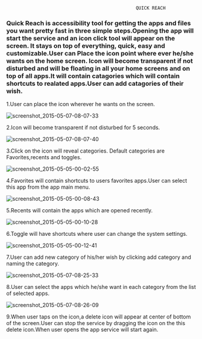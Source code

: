                                                     QUICK REACH 

### Quick Reach  is accessibility  tool for getting the apps and files you want  pretty fast in three simple steps.Opening the app will start the service and an icon click tool will appear on the screen. It stays on top of everything, quick, easy and customizable.User can Place the icon point where ever he/she wants on the home screen. Icon will become transparent if not disturbed and will be floating in all your home screens and on top of all apps.It will contain catagories which will contain shortcuts to realated apps.User can add catagories of their wish.



1.User can place the icon wherever he wants on the screen.

![screenshot_2015-05-07-08-07-33](https://cloud.githubusercontent.com/assets/11298031/7548862/0610fc18-f5da-11e4-9515-c247619480ca.png)

2.Icon will become transparent if not disturbed for 5 seconds.

![screenshot_2015-05-07-08-07-40](https://cloud.githubusercontent.com/assets/11298031/7548877/98c95a96-f5da-11e4-859c-79e6f08f4c18.png)

3.Click on the icon will reveal categories. Default categories are Favorites,recents and toggles.

![screenshot_2015-05-05-00-02-55](https://cloud.githubusercontent.com/assets/11298031/7548883/d766b46a-f5da-11e4-9cdb-ee10c75bfc6b.png)

4.Favorites will contain shortcuts to users favorites apps.User can select this app from the app main menu.

![screenshot_2015-05-05-00-08-43](https://cloud.githubusercontent.com/assets/11298031/7548930/29efc444-f5de-11e4-95bd-f7541950ca0c.png)

5.Recents will contain the apps which are opened recently.

![screenshot_2015-05-05-00-10-28](https://cloud.githubusercontent.com/assets/11298031/7548942/779a7bda-f5de-11e4-8b3a-74ab72647dd2.png)

6.Toggle will have shortcuts where user can change the system settings.

![screenshot_2015-05-05-00-12-41](https://cloud.githubusercontent.com/assets/11298031/7548946/e0b4a8ca-f5de-11e4-86f3-6639dee69528.png)

7.User can add new category of his/her wish by clicking add category and naming the category.

![screenshot_2015-05-07-08-25-33](https://cloud.githubusercontent.com/assets/11298031/7548950/0fbd1f12-f5df-11e4-8430-70188e3276ac.png)

8.User can select the apps which he/she want in each category  from the list of selected apps.

![screenshot_2015-05-07-08-26-09](https://cloud.githubusercontent.com/assets/11298031/7548955/389909d2-f5df-11e4-8de2-f215ccd630db.png)


9.When user taps on the icon,a delete icon will appear at center of bottom of the screen.User can stop the service by dragging the icon on the this delete icon.When user opens the app service will start again.
